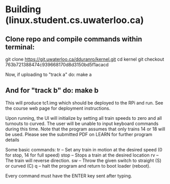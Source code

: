Building (linux.student.cs.uwaterloo.ca)
========================================

Clone repo and compile commands within terminal:
---------------------------------------------------------
git clone https://git.uwaterloo.ca/dduranro/kernel.git
cd kernel
git checkout 763b721388474c939668170d8d3150bd5f1acacd

Now, if uploading to "track a" do:
make a

And for "track b" do:
make b
---------------------------------------------------------

This will produce tc1.img which should be deployed to the RPi and run. 
See the course web page for deployment instructions.

Upon running, the UI will initialize by setting all train speeds to zero and all turnouts to curved.
The user will be unable to input keyboard commands during this time.
Note that the program assumes that only trains 14 or 18 will be used.
Please see the submitted PDF on LEARN for further program details

Some basic commands:
tr <train number> <train speed> – Set any train in motion at the desired speed (0 for stop, 14 for full speed)
stop <train number> <target> <offset> – Stops a train at the desired location
rv <train number> – The train will reverse direction.
sw <switch number> <switch direction> – Throw the given switch to straight (S) or curved (C)
q – halt the program and return to boot loader (reboot). 

Every command must have the ENTER key sent after typing.
